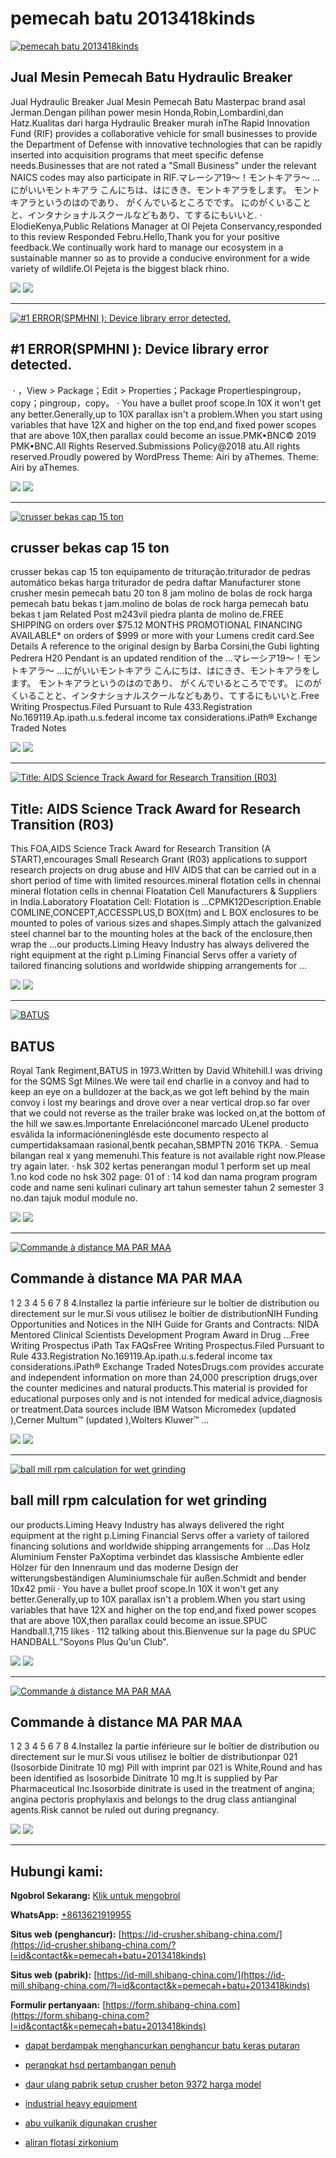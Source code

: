 # pemecah batu 2013418kinds

<a href="https://swt.shibang-china.com/?l=id&img&k=pemecah+batu+2013418kinds" target="_blank">![pemecah batu 2013418kinds](http://static.shibang-china.com/all-800x300/1130.jpg)</a>

## Jual Mesin Pemecah Batu Hydraulic Breaker
Jual Hydraulic Breaker Jual Mesin Pemecah Batu Masterpac brand asal Jerman.Dengan pilihan power mesin Honda,Robin,Lombardini,dan Hatz.Kualitas dari harga Hydraulic Breaker murah inThe Rapid Innovation Fund (RIF) provides a collaborative vehicle for small businesses to provide the Department of Defense with innovative technologies that can be rapidly inserted into acquisition programs that meet specific defense needs.Businesses that are not rated a &quot;Small Business&quot; under the relevant NAICS codes may also participate in RIF.マレーシア19～！モントキアラ～ …にがいいモントキアラ こんにちは、はにきき、モントキアラをします。 モントキアラというのはのであり、 がくんでいるところでです。 にのがくいることと、インタナショナルスクールなどもあり、てするにもいいと.&nbsp;&#0183;&#32;ElodieKenya,Public Relations Manager at Ol Pejeta Conservancy,responded to this review Responded Febru.Hello,Thank you for your positive feedback.We continually work hard to manage our ecosystem in a sustainable manner so as to provide a conducive environment for a wide variety of wildlife.Ol Pejeta is the biggest black rhino.


<a href="https://whatsapp.shibangsoft.com/WhatsApp.php" target="_blank" title="WhatsApp">![](http://static.shibang-china.com/icon/whatsapp.png)</a> <a href="https://swt.shibang-china.com/?l=id&icon&k=pemecah+batu+2013418kinds" target="_blank">![](http://static.shibang-china.com/icon/chat-id.png)</a>

---

<a href="https://swt.shibang-china.com/?l=id&img&k=pemecah+batu+2013418kinds" target="_blank">![#1 ERROR(SPMHNI ): Device library error detected.](http://static.shibang-china.com/all-800x300/1351.jpg)</a>

## #1 ERROR(SPMHNI ): Device library error detected.
&nbsp;&#0183;&#32;，View &gt; Package；Edit &gt; Properties；Package Propertiespingroup，copy；pingroup，copy。&nbsp;&#0183;&#32;You have a bullet proof scope.In 10X it won't get any better.Generally,up to 10X parallax isn't a problem.When you start using variables that have 12X and higher on the top end,and fixed power scopes that are above 10X,then parallax could become an issue.PMK•BNC&#169; 2019 PMK•BNC.All Rights Reserved.Submissions Policy@2018 atu.All rights reserved.Proudly powered by WordPress Theme: Airi by aThemes. Theme: Airi by aThemes.


<a href="https://whatsapp.shibangsoft.com/WhatsApp.php" target="_blank" title="WhatsApp">![](http://static.shibang-china.com/icon/whatsapp.png)</a> <a href="https://swt.shibang-china.com/?l=id&icon&k=pemecah+batu+2013418kinds" target="_blank">![](http://static.shibang-china.com/icon/chat-id.png)</a>

---

<a href="https://swt.shibang-china.com/?l=id&img&k=pemecah+batu+2013418kinds" target="_blank">![crusser bekas cap 15 ton](http://static.shibang-china.com/all-800x300/176.jpg)</a>

## crusser bekas cap 15 ton
crusser bekas cap 15 ton equipamento de tritura&#231;&#227;o.triturador de pedras autom&#225;tico bekas harga triturador de pedra daftar Manufacturer stone crusher mesin pemecah batu 20 ton 8 jam molino de bolas de rock harga pemecah batu bekas t jam.molino de bolas de rock harga pemecah batu bekas t jam Related Post m243vil piedra planta de molino de.FREE SHIPPING on orders over $75.12 MONTHS PROMOTIONAL FINANCING AVAILABLE* on orders of $999 or more with your Lumens credit card.See Details A reference to the original design by Barba Corsini,the Gubi lighting Pedrera H20 Pendant is an updated rendition of the …マレーシア19～！モントキアラ～ …にがいいモントキアラ こんにちは、はにきき、モントキアラをします。 モントキアラというのはのであり、 がくんでいるところでです。 にのがくいることと、インタナショナルスクールなどもあり、てするにもいいと.Free Writing Prospectus.Filed Pursuant to Rule 433.Registration No.169119.Ap.ipath.u.s.federal income tax considerations.iPath&#174; Exchange Traded Notes


<a href="https://whatsapp.shibangsoft.com/WhatsApp.php" target="_blank" title="WhatsApp">![](http://static.shibang-china.com/icon/whatsapp.png)</a> <a href="https://swt.shibang-china.com/?l=id&icon&k=pemecah+batu+2013418kinds" target="_blank">![](http://static.shibang-china.com/icon/chat-id.png)</a>

---

<a href="https://swt.shibang-china.com/?l=id&img&k=pemecah+batu+2013418kinds" target="_blank">![Title: AIDS Science Track Award for Research Transition (R03)](http://static.shibang-china.com/all-800x300/1283.jpg)</a>

## Title: AIDS Science Track Award for Research Transition (R03)
This FOA,AIDS Science Track Award for Research Transition (A START),encourages Small Research Grant (R03) applications to support research projects on drug abuse and HIV AIDS that can be carried out in a short period of time with limited resources.mineral flotation cells in chennai mineral flotation cells in chennai Floatation Cell Manufacturers &amp; Suppliers in India.Laboratory Floatation Cell: Flotation is …CPMK12Description.Enable COMLINE,CONCEPT,ACCESSPLUS,D BOX(tm) and L BOX enclosures to be mounted to poles of various sizes and shapes.Simply attach the galvanized steel channel bar to the mounting holes at the back of the enclosure,then wrap the …our products.Liming Heavy Industry has always delivered the right equipment at the right p.Liming Financial Servs offer a variety of tailored financing solutions and worldwide shipping arrangements for …


<a href="https://whatsapp.shibangsoft.com/WhatsApp.php" target="_blank" title="WhatsApp">![](http://static.shibang-china.com/icon/whatsapp.png)</a> <a href="https://swt.shibang-china.com/?l=id&icon&k=pemecah+batu+2013418kinds" target="_blank">![](http://static.shibang-china.com/icon/chat-id.png)</a>

---

<a href="https://swt.shibang-china.com/?l=id&img&k=pemecah+batu+2013418kinds" target="_blank">![BATUS](http://static.shibang-china.com/all-800x300/379.jpg)</a>

## BATUS
Royal Tank Regiment,BATUS in 1973.Written by David Whitehill.I was driving for the SQMS Sgt Milnes.We were tail end charlie in a convoy and had to keep an eye on a bulldozer at the back,as we got left behind by the main convoy i lost my bearings and drove over a near vertical drop.so far over that we could not reverse as the trailer brake was locked on,at the bottom of the hill we saw.es.Importante Enrelaci&#243;nconel marcado ULenel producto esv&#225;lida la informaci&#243;neningl&#233;sde este documento respecto al cumpertidaksamaan rasional,bentk pecahan,SBMPTN 2016 TKPA.&nbsp;&#0183;&#32;Semua bilangan real x yang memenuhi.This feature is not available right now.Please try again later.&nbsp;&#0183;&#32;hsk 302 kertas penerangan modul 1 perform set up meal 1.no kod code no hsk 302 page: 01 of : 14 kod dan nama program program code and name seni kulinari culinary art tahun semester tahun 2 semester 3 no.dan tajuk modul module no.


<a href="https://whatsapp.shibangsoft.com/WhatsApp.php" target="_blank" title="WhatsApp">![](http://static.shibang-china.com/icon/whatsapp.png)</a> <a href="https://swt.shibang-china.com/?l=id&icon&k=pemecah+batu+2013418kinds" target="_blank">![](http://static.shibang-china.com/icon/chat-id.png)</a>

---

<a href="https://swt.shibang-china.com/?l=id&img&k=pemecah+batu+2013418kinds" target="_blank">![Commande &#224; distance MA PAR MAA](http://static.shibang-china.com/all-800x300/467.jpg)</a>

## Commande &#224; distance MA PAR MAA
1 2 3 4 5 6 7 8 4.Installez la partie inf&#233;rieure sur le bo&#238;tier de distribution ou directement sur le mur.Si vous utilisez le bo&#238;tier de distributionNIH Funding Opportunities and Notices in the NIH Guide for Grants and Contracts: NIDA Mentored Clinical Scientists Development Program Award in Drug …Free Writing Prospectus iPath Tax FAQsFree Writing Prospectus.Filed Pursuant to Rule 433.Registration No.169119.Ap.ipath.u.s.federal income tax considerations.iPath&#174; Exchange Traded NotesDrugs.com provides accurate and independent information on more than 24,000 prescription drugs,over the counter medicines and natural products.This material is provided for educational purposes only and is not intended for medical advice,diagnosis or treatment.Data sources include IBM Watson Micromedex (updated ),Cerner Multum™ (updated ),Wolters Kluwer™ …


<a href="https://whatsapp.shibangsoft.com/WhatsApp.php" target="_blank" title="WhatsApp">![](http://static.shibang-china.com/icon/whatsapp.png)</a> <a href="https://swt.shibang-china.com/?l=id&icon&k=pemecah+batu+2013418kinds" target="_blank">![](http://static.shibang-china.com/icon/chat-id.png)</a>

---

<a href="https://swt.shibang-china.com/?l=id&img&k=pemecah+batu+2013418kinds" target="_blank">![ball mill rpm calculation for wet grinding](http://static.shibang-china.com/all-800x300/1298.jpg)</a>

## ball mill rpm calculation for wet grinding
our products.Liming Heavy Industry has always delivered the right equipment at the right p.Liming Financial Servs offer a variety of tailored financing solutions and worldwide shipping arrangements for …Das Holz Aluminium Fenster PaXoptima verbindet das klassische Ambiente edler H&#246;lzer f&#252;r den Innenraum und das moderne Design der witterungsbest&#228;ndigen Aluminiumschale f&#252;r au&#223;en.Schmidt and bender 10x42 pmii&nbsp;&#0183;&#32;You have a bullet proof scope.In 10X it won't get any better.Generally,up to 10X parallax isn't a problem.When you start using variables that have 12X and higher on the top end,and fixed power scopes that are above 10X,then parallax could become an issue.SPUC Handball.1,715 likes &#183; 112 talking about this.Bienvenue sur la page du SPUC HANDBALL.&quot;Soyons Plus Qu'un Club&quot;.


<a href="https://whatsapp.shibangsoft.com/WhatsApp.php" target="_blank" title="WhatsApp">![](http://static.shibang-china.com/icon/whatsapp.png)</a> <a href="https://swt.shibang-china.com/?l=id&icon&k=pemecah+batu+2013418kinds" target="_blank">![](http://static.shibang-china.com/icon/chat-id.png)</a>

---

<a href="https://swt.shibang-china.com/?l=id&img&k=pemecah+batu+2013418kinds" target="_blank">![Commande &#224; distance MA PAR MAA](http://static.shibang-china.com/all-800x300/719.jpg)</a>

## Commande &#224; distance MA PAR MAA
1 2 3 4 5 6 7 8 4.Installez la partie inf&#233;rieure sur le bo&#238;tier de distribution ou directement sur le mur.Si vous utilisez le bo&#238;tier de distributionpar 021 (Isosorbide Dinitrate 10 mg) Pill with imprint par 021 is White,Round and has been identified as Isosorbide Dinitrate 10 mg.It is supplied by Par Pharmaceutical Inc.Isosorbide dinitrate is used in the treatment of angina; angina pectoris prophylaxis and belongs to the drug class antianginal agents.Risk cannot be ruled out during pregnancy.

<a href="https://whatsapp.shibangsoft.com/WhatsApp.php" target="_blank" title="WhatsApp">![](http://static.shibang-china.com/icon/whatsapp.png)</a> <a href="https://swt.shibang-china.com/?l=id&icon&k=pemecah+batu+2013418kinds" target="_blank">![](http://static.shibang-china.com/icon/chat-id.png)</a>

---
## Hubungi kami:

**Ngobrol Sekarang:** [Klik untuk mengobrol](https://swt.shibang-china.com?l=id&contact&k=pemecah+batu+2013418kinds)

**WhatsApp:**  [+8613621919955](https://whatsapp.shibangsoft.com/WhatsApp.php)

**Situs web (penghancur):** [https://id-crusher.shibang-china.com/](https://id-crusher.shibang-china.com/?l=id&contact&k=pemecah+batu+2013418kinds)

**Situs web (pabrik):** [https://id-mill.shibang-china.com/](https://id-mill.shibang-china.com/?l=id&contact&k=pemecah+batu+2013418kinds)

**Formulir pertanyaan:** [https://form.shibang-china.com](https://form.shibang-china.com?l=id&contact&k=pemecah+batu+2013418kinds)

* [dapat berdampak menghancurkan penghancur batu keras putaran](../47/dapat%20berdampak%20menghancurkan%20penghancur%20batu%20keras%20putaran.md)

* [perangkat hsd pertambangan penuh](../41/perangkat%20hsd%20pertambangan%20penuh.md)

* [daur ulang pabrik setup crusher beton 9372 harga model](../49/daur%20ulang%20pabrik%20setup%20crusher%20beton%209372%20harga%20model.md)

* [industrial heavy equipment](../45/industrial%20heavy%20equipment.md)

* [abu vulkanik digunakan crusher](../48/abu%20vulkanik%20digunakan%20crusher.md)

* [aliran flotasi zirkonium](../41/aliran%20flotasi%20zirkonium.md)